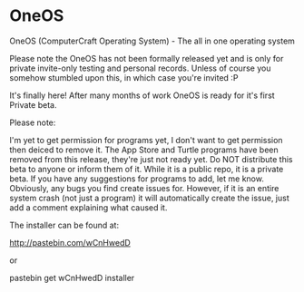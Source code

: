 OneOS
=====

OneOS (ComputerCraft Operating System) - The all in one operating system

Please note the OneOS has not been formally released yet and is only for private invite-only testing and personal records. Unless of course you somehow stumbled upon this, in which case you're invited :P

It's finally here! After many months of work OneOS is ready for it's first Private beta.

Please note:

I'm yet to get permission for programs yet, I don't want to get permission then deiced to remove it.
The App Store and Turtle programs have been removed from this release, they're just not ready yet.
Do NOT distribute this beta to anyone or inform them of it. While it is a public repo, it is a private beta.
If you have any suggestions for programs to add, let me know.
Obviously, any bugs you find create issues for. However, if it is an entire system crash (not just a program) it will automatically create the issue, just add a comment explaining what caused it.

The installer can be found at:

http://pastebin.com/wCnHwedD

or

pastebin get wCnHwedD installer
